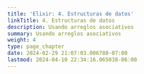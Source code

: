 ```yaml
---
title: 'Elixir: 4. Estructuras de datos'
linkTitle: 4. Estructuras de datos
description: Usando arreglos asociativos
summary: Usando arreglos asociativos
weight: 4
type: page_chapter
date: 2024-02-29 21:07:03.006780-07:00
lastmod: 2024-04-10 22:34:16.065038-06:00
---
```

